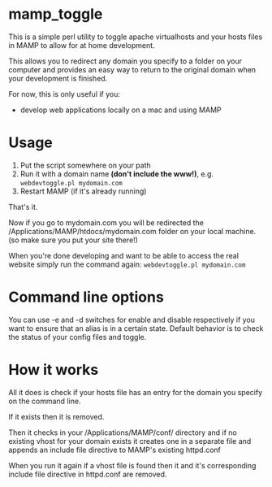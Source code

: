 mamp_toggle
===========
This is a simple perl utility to toggle apache virtualhosts and your hosts
files in MAMP to allow for at home development.

This allows you to redirect any domain you specify to a folder on your computer
and provides an easy way to return to the original domain when your development
is finished.

For now, this is only useful if you: 
* develop web applications locally on a mac and using MAMP

# Usage

1. Put the script somewhere on your path
2. Run it with a domain name **(don't include the www!)**, e.g. `webdevtoggle.pl mydomain.com`
3. Restart MAMP (if it's already running)

That's it. 

Now if you go to mydomain.com you will be redirected the
/Applications/MAMP/htdocs/mydomain.com folder on your local machine. (so make
sure you put your site there!) 

When you're done developing and want to be able to access the real website
simply run the command again: `webdevtoggle.pl mydomain.com`

# Command line options
You can use -e and -d switches for enable and disable respectively if you want
to ensure that an alias is in a certain state. Default behavior is to check the
status of your config files and toggle.

# How it works
All it does is check if your hosts file has an entry for the domain you specify
on the command line.

If it exists then it is removed.

Then it checks in your /Applications/MAMP/conf/ directory and if no existing
vhost for your domain exists it creates one in a separate file and appends an
include file directive to MAMP's existing httpd.conf

When you run it again if a vhost file is found then it and it's corresponding
include file directive in httpd.conf are removed.
